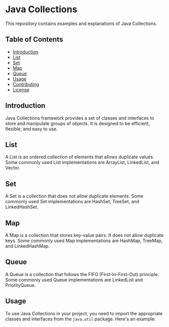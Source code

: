 # Java Collections

This repository contains examples and explanations of Java Collections.

## Table of Contents

- [Introduction](#introduction)
- [List](#list)
- [Set](#set)
- [Map](#map)
- [Queue](#queue)
- [Usage](#usage)
- [Contributing](#contributing)
- [License](#license)

## Introduction

Java Collections framework provides a set of classes and interfaces to store and manipulate groups of objects. It is designed to be efficient, flexible, and easy to use.

## List

A List is an ordered collection of elements that allows duplicate values. Some commonly used List implementations are ArrayList, LinkedList, and Vector.

## Set

A Set is a collection that does not allow duplicate elements. Some commonly used Set implementations are HashSet, TreeSet, and LinkedHashSet.

## Map

A Map is a collection that stores key-value pairs. It does not allow duplicate keys. Some commonly used Map implementations are HashMap, TreeMap, and LinkedHashMap.

## Queue

A Queue is a collection that follows the FIFO (First-In-First-Out) principle. Some commonly used Queue implementations are LinkedList and PriorityQueue.

## Usage

To use Java Collections in your project, you need to import the appropriate classes and interfaces from the `java.util` package. Here's an example:
